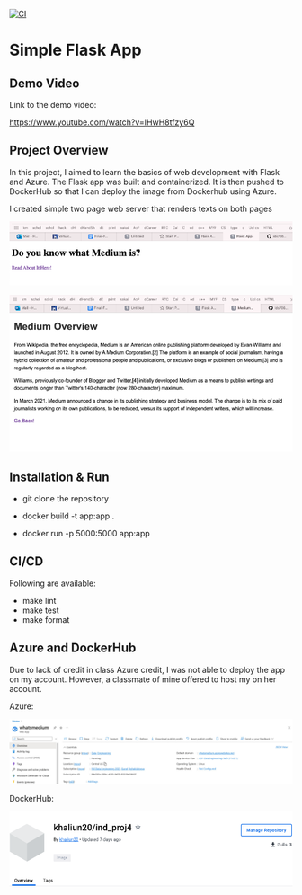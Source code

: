 [![CI](https://github.com/nogibjj/ind_proj4_km632/actions/workflows/cicd.yml/badge.svg)](https://github.com/nogibjj/ind_proj4_km632/actions/workflows/cicd.yml)

# Simple Flask App 

## Demo Video

Link to the demo video:

https://www.youtube.com/watch?v=IHwH8tfzy6Q

## Project Overview

In this project, I aimed to learn the basics of web development with Flask and Azure. The Flask app was built and containerized. It is then pushed to DockerHub so that I can deploy the image from Dockerhub using Azure. 

I created simple two page web server that renders texts on both pages

![Alt Text](imgs/1.png)

![Alt Text](imgs/2.png)

## Installation & Run 

* git clone the repository

* docker build -t app:app .

* docker run -p 5000:5000 app:app

## CI/CD

Following are available: 

* make lint
* make test
* make format

## Azure and DockerHub

Due to lack of credit in class Azure credit, I was not able to deploy the app on my account. However, a classmate of mine offered to host my on her account. 

Azure: 

![Alt Text](imgs/3.jpeg)

DockerHub: 

![Alt Text](imgs/4.png)


